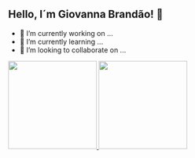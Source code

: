 ## Hello, I´m Giovanna Brandão! 👋

- 🔭 I’m currently working on ...
- 🌱 I’m currently learning ...
- 👯 I’m looking to collaborate on ...

 <div>
  <a href="https://github.com/giovannapaulo">
  <img height="180em" src="https://github-readme-stats.vercel.app/api?username=giovannapaulo&show_icons=true&theme=dark&include_all_commits=true&count_private=true"/>
  <img height="180em" src="https://github-readme-stats.vercel.app/api/top-langs/?username=giovannapaulo&layout=compact&langs_count=16&theme=dark"/>
</div>
